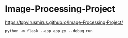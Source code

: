 # Image-Processing-Project
https://topvirusminus.github.io/Image-Processing-Project/ 

`python -m flask --app app.py --debug run`
